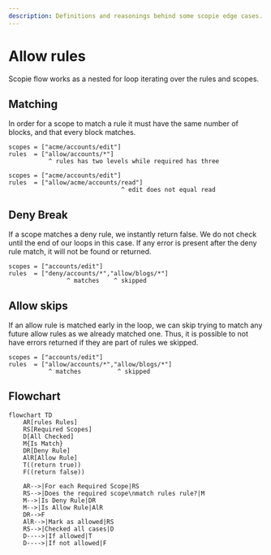```yaml
---
description: Definitions and reasonings behind some scopie edge cases.
---
```


# Allow rules

Scopie flow works as a nested for loop iterating over the rules and scopes.

## Matching

In order for a scope to match a rule it must have the same number of blocks,
and that every block matches.

```title="Mismatched Lengths"
scopes = ["acme/accounts/edit"]
rules  = ["allow/accounts/*"]
           ^ rules has two levels while required has three
```

```title="Mismatched Block"
scopes = ["acme/accounts/edit"]
rules  = ["allow/acme/accounts/read"]
                               ^ edit does not equal read
```

## Deny Break

If a scope matches a deny rule, we instantly return false.
We do not check until the end of our loops in this case.
If any error is present after the deny rule match, it will not be found or returned.

```title="Deny Break"
scopes = ["accounts/edit"]
rules  = ["deny/accounts/*","allow/blogs/*"]
                ^ matches    ^ skipped
```

## Allow skips

If an allow rule is matched early in the loop, we can skip trying to match any future
allow rules as we already matched one.
Thus, it is possible to not have errors returned if they are part of rules we skipped.

```title="Allow Skip"
scopes = ["accounts/edit"]
rules  = ["allow/accounts/*","allow/blogs/*"]
           ^ matches          ^ skipped
```

## Flowchart

```mermaid
flowchart TD
    AR[rules Rules]
    RS[Required Scopes]
    D[All Checked]
    M{Is Match}
    DR[Deny Rule]
    AlR[Allow Rule]
    T((return true))
    F((return false))

    AR-->|For each Required Scope|RS
    RS-->|Does the required scope\nmatch rules rule?|M
    M-->|Is Deny Rule|DR
    M-->|Is Allow Rule|AlR
    DR-->F
    AlR-->|Mark as allowed|RS
    RS-->|Checked all cases|D
    D---->|If allowed|T
    D---->|If not allowed|F
```

